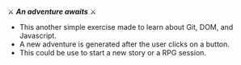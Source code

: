 ⚔️ ***An adventure awaits*** ⚔️

 - This another  simple exercise made to learn about Git, DOM, and Javascript. 
- A new adventure is generated after the user clicks on a button.
- This could be use to start a new story or a RPG session.

